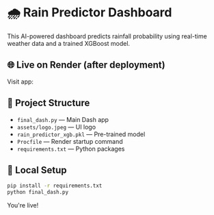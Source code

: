 # 🌧️ Rain Predictor Dashboard

This AI-powered dashboard predicts rainfall probability using real-time weather data and a trained XGBoost model.

## 🌐 Live on Render (after deployment)

Visit app: 

## 📁 Project Structure

- `final_dash.py` — Main Dash app
- `assets/logo.jpeg` — UI logo
- `rain_predictor_xgb.pkl` — Pre-trained model
- `Procfile` — Render startup command
- `requirements.txt` — Python packages

## 🚀 Local Setup

```bash
pip install -r requirements.txt
python final_dash.py
```


You're live!
